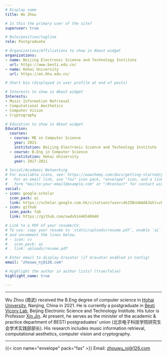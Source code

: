 ```yaml
---
# Display name
title: Wu Zhou

# Is this the primary user of the site?
superuser: true

# Role/position/tagline
role: Postgraduate

# Organizations/Affiliations to show in About widget
organizations:
- name: Beijing Electronic Science and Technology Institute
  url: https://www.besti.edu.cn/
- name: Hohai University
  url: https://en.hhu.edu.cn/

# Short bio (displayed in user profile at end of posts)

# Interests to show in About widget
Interests:
- Music Information Retrieval
- Computational Aesthetics
- Computer Vision
- Cryptography

# Education to show in About widget
Education:
  courses:
  - course: ME in Computer Science
    year: 2021-
    institution: Beijing Electronic Science and Technology Institute
  - course: B.Eng in Computer Science
    institution: Hohai University
    year: 2017-2021

# Social/Academic Networking
# For available icons, see: https://wowchemy.com/docs/getting-started/page-builder/#icons
#   For an email link, use "fas" icon pack, "envelope" icon, and a link in the
#   form "mailto:your-email@example.com" or "/#contact" for contact widget.
social:
- icon: google-scholar 
  icon_pack: ai
  link: https://scholar.google.com.hk/citations?user=4k25BnUAAAAJ&hl=zh-CN
- icon: github
  icon_pack: fab
  link: https://github.com/xwdsh1446546640

# Link to a PDF of your resume/CV.
# To use: copy your resume to `static/uploads/resume.pdf`, enable `ai` icons in `params.toml`, 
# and uncomment the lines below.
# - icon: cv
#   icon_pack: ai
#   link: uploads/resume.pdf

# Enter email to display Gravatar (if Gravatar enabled in Config)
email: "zhouwu_nj@126.com"

# Highlight the author in author lists? (true/false)
highlight_name: true

---
```


---

Wu Zhou (周武) received the B.Eng degree of computer science in [Hohai University](https://en.hhu.edu.cn/), Nanjing, China in 2021. 
He is currently a postgraduate in [Besti Vicory Lab](https://www.victory-lab.net/), Beijing Electronic Science and Technology Institute. His tutor is Professor [Xin Jin](https://jinxin.me/). At present, he serves as the minister of the academic & practice department of BESTI postgraduates' union (北京电子科技学院研究生会学术实践部部长). His research includes music information retrieval, computational aesthetics, computer vision and cryptography. 


---


{{< icon name="envelope" pack="fas" >}} Email: zhouwu_nj@126.com

